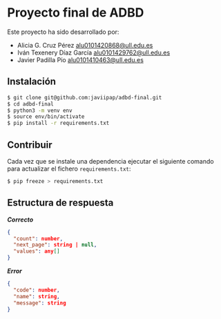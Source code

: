 # Proyecto final de ADBD

Este proyecto ha sido desarrollado por:

- Alicia G. Cruz Pérez [alu0101420868@ull.edu.es](mailto:alu0101420868@ull.edu.es)
- Iván Texenery Díaz García [alu0101429762@ull.edu.es](mailto:alu0101429762@ull.edu.es)
- Javier Padilla Pío [alu0101410463@ull.edu.es](mailto:alu0101410463@ull.edu.es)

## Instalación

```bash
$ git clone git@github.com:javiipap/adbd-final.git
$ cd adbd-final
$ python3 -m venv env
$ source env/bin/activate
$ pip install -r requirements.txt

```

## Contribuir

Cada vez que se instale una dependencia ejecutar el siguiente comando para actualizar el fichero `requirements.txt`:

```bash
$ pip freeze > requirements.txt
```

## Estructura de respuesta

**_Correcto_**

```json
{
  "count": number,
  "next_page": string | null,
  "values": any[]
}
```

**_Error_**

```json
{
  "code": number,
  "name": string,
  "message": string
}
```
